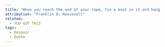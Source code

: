 ```yaml
---
title: "When you reach the end of your rope, tie a knot in it and hang on."
attribution: "Franklin D. Roosevelt"
related:
  - YOU GOT THIS
tags:
  - Despair
  - Quote
---
```

